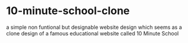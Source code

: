 # 10-minute-school-clone
a simple non funtional but designable website design which seems as a clone design of a famous educational website called 10 Minute School
